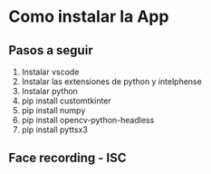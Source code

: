 <h1>Como instalar la App</h1>

<h2>Pasos a seguir</h2>

1) Instalar vscode
2) Instalar las extensiones de python y intelphense
3) Instalar python
4) pip install customtkinter
5) pip install numpy
6) pip install opencv-python-headless
6) pip install pyttsx3

<h2>Face recording - ISC</h2>
